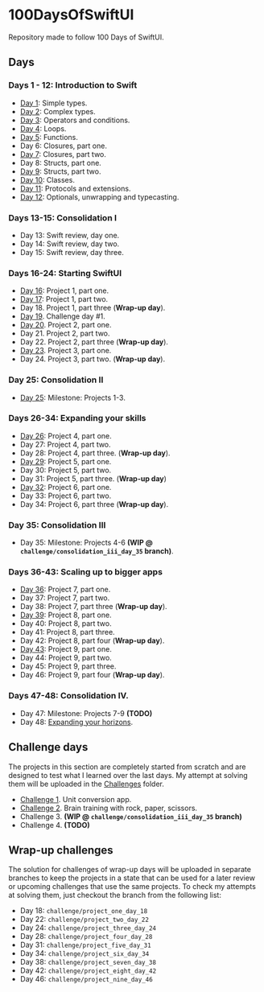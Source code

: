 
# 100DaysOfSwiftUI

Repository made to follow 100 Days of SwiftUI.

## Days
### Days 1 - 12: Introduction to Swift

- [Day 1](Introduction/Day01): Simple types.
- [Day 2](Introduction/Day02): Complex types.
- [Day 3](Introduction/Day03): Operators and conditions.
- [Day 4](Introduction/Day04): Loops.
- [Day 5](Introduction/Day05): Functions.
- Day 6: Closures, part one.
- [Day 7](Introduction/Day07): Closures, part two.
- Day 8: Structs, part one.
- [Day 9](Introduction/Day09): Structs, part two.
- [Day 10](Introduction/Day10): Classes.
- [Day 11](Introduction/Day11): Protocols and extensions.
- [Day 12](Introduction/Day12): Optionals, unwrapping and typecasting.

### Days 13-15: Consolidation I

- Day 13: Swift review, day one.
- Day 14: Swift review, day two.
- Day 15: Swift review, day three.

### Days 16-24: Starting SwiftUI

- [Day 16](WeSplit): Project 1, part one.
- [Day 17](WeSplit): Project 1, part two.
- Day 18. Project 1, part three (**Wrap-up day**).
- [Day 19](Challenges/Unit%20Converter). Challenge day #1.
- [Day 20](GuessTheFlag). Project 2, part one.
- Day 21. Project 2, part two.
- Day 22. Project 2, part three (**Wrap-up day**).
- [Day 23](ViewsAndModifiers). Project 3, part one.
- Day 24. Project 3, part two. (**Wrap-up day**).

### Day 25: Consolidation II

- [Day 25](Challenges/Brain%20RPS): Milestone: Projects 1-3.

### Days 26-34: Expanding your skills

- [Day 26](BetterRest): Project 4, part one.
- Day 27: Project 4, part two.
- Day 28: Project 4, part three. (**Wrap-up day**).
- [Day 29](WordScramble): Project 5, part one.
- Day 30: Project 5, part two.
- Day 31: Project 5, part three. (**Wrap-up day**)
- [Day 32](Animations): Project 6, part one.
- Day 33: Project 6, part two.
- Day 34: Project 6, part three (**Wrap-up day**).

### Day 35: Consolidation III

- Day 35: Milestone: Projects 4-6 **(WIP @ `challenge/consolidation_iii_day_35` branch)**.

### Days 36-43: Scaling up to bigger apps

- [Day 36](iExpense): Project 7, part one.
- Day 37: Project 7, part two.
- Day 38: Project 7, part three (**Wrap-up day**).
- [Day 39](Moonshot): Project 8, part one.
- Day 40: Project 8, part two.
- Day 41: Project 8, part three.
- Day 42: Project 8, part four (**Wrap-up day**).
- [Day 43](Drawing): Project 9, part one.
- Day 44: Project 9, part two.
- Day 45: Project 9, part three.
- Day 46: Project 9, part four (**Wrap-up day**).

### Days 47-48: Consolidation IV.

- Day 47: Milestone: Projects 7-9 **(TODO)**
- Day 48: [Expanding your horizons](https://vimeo.com/295238750). 

## Challenge days

The projects in this section are completely started from scratch and are designed to test what I learned over the last days. My attempt at solving them will be uploaded in the [Challenges](Challenges) folder.

- [Challenge 1](Challenges/Unit%20Converter). Unit conversion app.
- [Challenge 2](Challenges/Brain%20RPS). Brain training with rock, paper, scissors.
- Challenge 3. **(WIP @ `challenge/consolidation_iii_day_35` branch)**
- Challenge 4. **(TODO)**

## Wrap-up challenges

The solution for challenges of wrap-up days will be uploaded in separate branches to keep the projects in a state that can be used for a later review or upcoming challenges that use the same projects. To check my attempts at solving them, just checkout the branch from the following list:

- Day 18: `challenge/project_one_day_18`
- Day 22: `challenge/project_two_day_22`
- Day 24: `challenge/project_three_day_24`
- Day 28: `challenge/project_four_day_28`
- Day 31: `challenge/project_five_day_31`
- Day 34: `challenge/project_six_day_34`
- Day 38: `challenge/project_seven_day_38`
- Day 42: `challenge/project_eight_day_42` 
- Day 46: `challenge/project_nine_day_46` 
